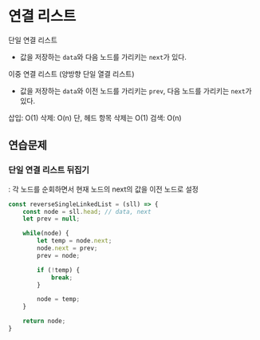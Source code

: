# 연결 리스트

단일 연결 리스트
- 값을 저장하는 `data`와 다음 노드를 가리키는 `next`가 있다.


이중 연결 리스트 (양방향 단일 열결 리스트)
- 값을 저장하는 `data`와 이전 노드를 가리키는 `prev`, 다음 노드를 가리키는 `next`가 있다.

삽입: O(1)
삭제: O(n) 단, 헤드 항목 삭제는 O(1)
검색: O(n)

## 연습문제
### 단일 연결 리스트 뒤집기
: 각 노드를 순회하면서 현재 노드의 next의 값을 이전 노드로 설정 
```js
const reverseSingleLinkedList = (sll) => {
    const node = sll.head; // data, next
    let prev = null;

    while(node) {
        let temp = node.next;
        node.next = prev;
        prev = node;

        if (!temp) {
            break;
        }

        node = temp;
    }

    return node;
}
```
